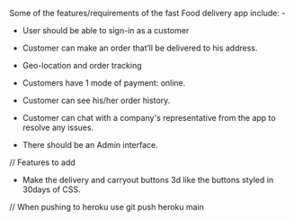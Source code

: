 Some of the features/requirements of the fast Food delivery app include: - 
* User should be able to sign-in as a customer

* Customer can make an order that’ll be delivered to his address.

* Geo-location and order tracking

* Customers have 1 mode of payment: online.

* Customer can see his/her order history.

* Customer can chat with a company's representative from the app to resolve any issues.

* There should be an Admin interface.



// Features to add
* Make the delivery and carryout buttons 3d like the buttons styled in 30days of CSS.


// When pushing to heroku use git push heroku main
